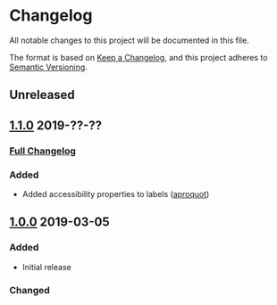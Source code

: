 # Changelog
All notable changes to this project will be documented in this file.

The format is based on [Keep a Changelog](https://keepachangelog.com/en/1.0.0/),
and this project adheres to [Semantic Versioning](https://semver.org/spec/v2.0.0.html).

## Unreleased

## [1.1.0](https://github.com/gitbrent/bootstrap4-toggle/tree/v1.1.0) 2019-??-??
### [Full Changelog](https://github.com/gitbrent/bootstrap4-toggle/compare/v1.0.0...v1.1.0)
### Added
- Added accessibility properties to labels ([aproquot](https://github.com/aproquot))

## [1.0.0](https://github.com/gitbrent/bootstrap-switch-button/tree/v1.0.0) 2019-03-05
### Added
- Initial release
### Changed

[Unreleased]: https://github.com/gitbrent/bootstrap-switch-button/compare/v1.0.0...HEAD
